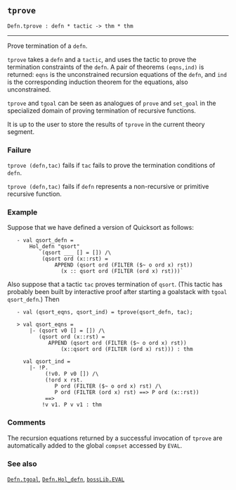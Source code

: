 ## `tprove`

``` hol4
Defn.tprove : defn * tactic -> thm * thm
```

------------------------------------------------------------------------

Prove termination of a `defn`.

`tprove` takes a `defn` and a `tactic`, and uses the tactic to prove the
termination constraints of the `defn`. A pair of theorems `(eqns,ind)`
is returned: `eqns` is the unconstrained recursion equations of the
`defn`, and `ind` is the corresponding induction theorem for the
equations, also unconstrained.

`tprove` and `tgoal` can be seen as analogues of `prove` and `set_goal`
in the specialized domain of proving termination of recursive functions.

It is up to the user to store the results of `tprove` in the current
theory segment.

### Failure

`tprove (defn,tac)` fails if `tac` fails to prove the termination
conditions of `defn`.

`tprove (defn,tac)` fails if `defn` represents a non-recursive or
primitive recursive function.

### Example

Suppose that we have defined a version of Quicksort as follows:

``` hol4
   - val qsort_defn =
       Hol_defn "qsort"
          `(qsort ___ [] = []) /\
           (qsort ord (x::rst) =
               APPEND (qsort ord (FILTER ($~ o ord x) rst))
                 (x :: qsort ord (FILTER (ord x) rst)))`
```

Also suppose that a tactic `tac` proves termination of `qsort`. (This
tactic has probably been built by interactive proof after starting a
goalstack with `tgoal qsort_defn`.) Then

``` hol4
   - val (qsort_eqns, qsort_ind) = tprove(qsort_defn, tac);

   > val qsort_eqns =
       |- (qsort v0 [] = []) /\
          (qsort ord (x::rst) =
             APPEND (qsort ord (FILTER ($~ o ord x) rst))
                 (x::qsort ord (FILTER (ord x) rst))) : thm

     val qsort_ind =
       |- !P.
            (!v0. P v0 []) /\
            (!ord x rst.
               P ord (FILTER ($~ o ord x) rst) /\
               P ord (FILTER (ord x) rst) ==> P ord (x::rst))
            ==>
           !v v1. P v v1 : thm
```

### Comments

The recursion equations returned by a successful invocation of `tprove`
are automatically added to the global `compset` accessed by `EVAL`.

### See also

[`Defn.tgoal`](#Defn.tgoal), [`Defn.Hol_defn`](#Defn.Hol_defn),
[`bossLib.EVAL`](#bossLib.EVAL)
